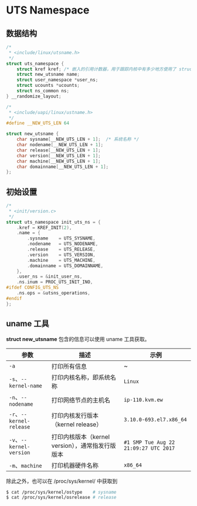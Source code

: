 # UTS Namespace

## 数据结构

```c
/*
 * <include/linux/utsname.h>
 */
struct uts_namespace {
	struct kref kref; /* 嵌入的引用计数器，用于跟踪内核中有多少地方使用了 struct uts_namespace 的实例*/
	struct new_utsname name;
	struct user_namespace *user_ns;
	struct ucounts *ucounts;
	struct ns_common ns;
} __randomize_layout;
```

```c
/*
 * <include/uapi/linux/ustname.h>
 */
#define __NEW_UTS_LEN 64

struct new_utsname {
	char sysname[__NEW_UTS_LEN + 1];  /* 系统名称 */
	char nodename[__NEW_UTS_LEN + 1];
	char release[__NEW_UTS_LEN + 1];
	char version[__NEW_UTS_LEN + 1];
	char machine[__NEW_UTS_LEN + 1];
	char domainname[__NEW_UTS_LEN + 1];
};
```

## 初始设置

```c
/*
 * <init/version.c>
 */
struct uts_namespace init_uts_ns = {
	.kref = KREF_INIT(2),
	.name = {
		.sysname	= UTS_SYSNAME,
		.nodename	= UTS_NODENAME,
		.release	= UTS_RELEASE,
		.version	= UTS_VERSION,
		.machine	= UTS_MACHINE,
		.domainname	= UTS_DOMAINNAME,
	},
	.user_ns = &init_user_ns,
	.ns.inum = PROC_UTS_INIT_INO,
#ifdef CONFIG_UTS_NS
	.ns.ops = &utsns_operations,
#endif
};
```

## uname 工具

**struct new_utsname** 包含的信息可以使用 uname 工具获取。

| 参数                     | 描述                                             | 示例                                  |
| ------------------------ | ------------------------------------------------ | ------------------------------------- |
| `-a`                     | 打印所有信息                                     | ~                                     |
| `-s`、`--kernel-name`    | 打印内核名称，即系统名称                         | `Linux`                               |
| `-n`、`--nodename`       | 打印网络节点的主机名                             | `ip-110.kvm.ew`                       |
| `-r`、`--kernel-release` | 打印内核发行版本（kernel release）               | `3.10.0-693.el7.x86_64`               |
| `-v`、`--kernel-version` | 打印内核版本（kernel version），通常指发行版版本 | `#1 SMP Tue Aug 22 21:09:27 UTC 2017` |
| `-m`、`machine`          | 打印机器硬件名称                                 | `x86_64`                              |

除此之外，也可以在 /proc/sys/kernel/ 中获取到

```sh
$ cat /proc/sys/kernel/ostype    # sysname
$ cat /proc/sys/kernel/osrelease # release
```
